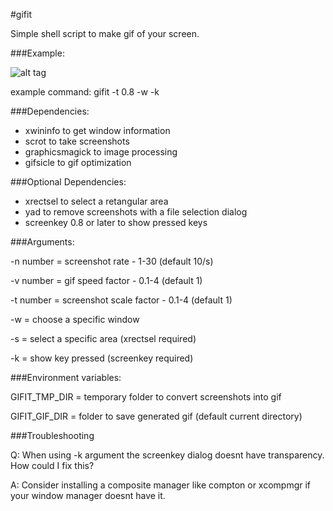 #gifit

Simple shell script to make gif of your screen.


###Example:

![alt tag](http://s6.postimg.org/g69y6lt3l/2016_02_11_23_46_06.gif)

example command: gifit -t 0.8 -w -k

###Dependencies:

* xwininfo to get window information
* scrot to take screenshots
* graphicsmagick to image processing
* gifsicle to gif optimization

###Optional Dependencies:

* xrectsel to select a retangular area
* yad to remove screenshots with a file selection dialog
* screenkey 0.8 or later to show pressed keys

###Arguments:

-n number = screenshot rate - 1-30 (default 10/s)

-v number = gif speed factor - 0.1-4 (default 1)

-t number = screenshot scale factor - 0.1-4 (default 1)

-w = choose a specific window

-s = select a specific area (xrectsel required)

-k = show key pressed (screenkey required)


###Environment variables:

GIFIT_TMP_DIR = temporary folder to convert screenshots into gif

GIFIT_GIF_DIR = folder to save generated gif (default current directory)

###Troubleshooting

Q: When using -k argument the screenkey dialog doesnt have transparency. How could I fix this?

A: Consider installing a composite manager like compton or xcompmgr if your window manager doesnt have it.

